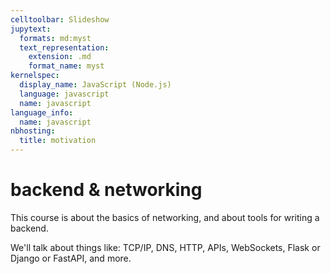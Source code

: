 ```yaml
---
celltoolbar: Slideshow
jupytext:
  formats: md:myst
  text_representation:
    extension: .md
    format_name: myst
kernelspec:
  display_name: JavaScript (Node.js)
  language: javascript
  name: javascript
language_info:
  name: javascript
nbhosting:
  title: motivation
---
```


# backend & networking

This course is about the basics of networking, and about tools for writing a backend.

We'll talk about things like: TCP/IP, DNS, HTTP, APIs, WebSockets, Flask or Django or FastAPI, and more.
